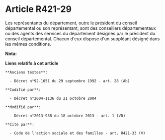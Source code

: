 # Article R421-29

Les représentants du département, outre le président du conseil départemental ou son représentant, sont des conseillers
départementaux ou des agents des services du département désignés par le président du conseil départemental. Chacun d'eux
dispose d'un suppléant désigné dans les mêmes conditions.

**Nota:**



**Liens relatifs à cet article**

	**Anciens textes**:

	  - Décret n°92-1051 du 29 septembre 1992 - art. 28 (Ab)

	**Codifié par**:

	  - Décret n°2004-1136 du 21 octobre 2004

	**Modifié par**:

	  - Décret n°2013-938 du 18 octobre 2013 - art. 1 (VD)

	**Cité par**:

	  - Code de l'action sociale et des familles - art. R421-33 (V)
